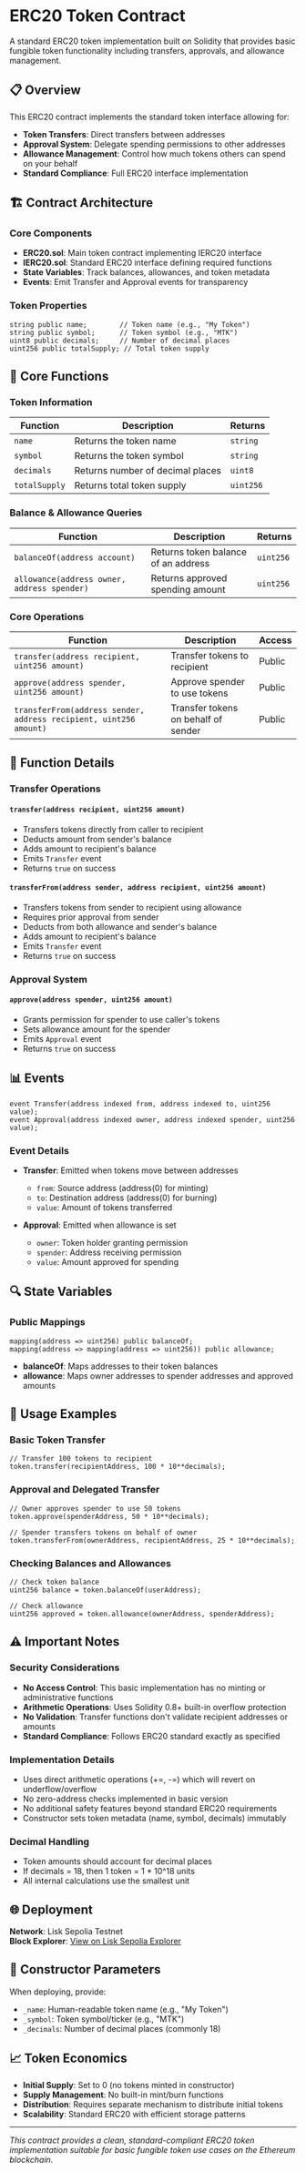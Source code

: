 # ERC20 Token Contract

A standard ERC20 token implementation built on Solidity that provides basic fungible token functionality including transfers, approvals, and allowance management.

## 📋 Overview

This ERC20 contract implements the standard token interface allowing for:
- **Token Transfers**: Direct transfers between addresses
- **Approval System**: Delegate spending permissions to other addresses
- **Allowance Management**: Control how much tokens others can spend on your behalf
- **Standard Compliance**: Full ERC20 interface implementation

## 🏗️ Contract Architecture

### Core Components

- **ERC20.sol**: Main token contract implementing IERC20 interface
- **IERC20.sol**: Standard ERC20 interface defining required functions
- **State Variables**: Track balances, allowances, and token metadata
- **Events**: Emit Transfer and Approval events for transparency

### Token Properties

```solidity
string public name;        // Token name (e.g., "My Token")
string public symbol;      // Token symbol (e.g., "MTK")
uint8 public decimals;     // Number of decimal places
uint256 public totalSupply; // Total token supply
```

## 🔧 Core Functions

### Token Information

| Function | Description | Returns |
|----------|-------------|---------|
| `name` | Returns the token name | `string` |
| `symbol` | Returns the token symbol | `string` |
| `decimals` | Returns number of decimal places | `uint8` |
| `totalSupply` | Returns total token supply | `uint256` |

### Balance & Allowance Queries

| Function | Description | Returns |
|----------|-------------|---------|
| `balanceOf(address account)` | Returns token balance of an address | `uint256` |
| `allowance(address owner, address spender)` | Returns approved spending amount | `uint256` |

### Core Operations

| Function | Description | Access |
|----------|-------------|---------|
| `transfer(address recipient, uint256 amount)` | Transfer tokens to recipient | Public |
| `approve(address spender, uint256 amount)` | Approve spender to use tokens | Public |
| `transferFrom(address sender, address recipient, uint256 amount)` | Transfer tokens on behalf of sender | Public |

## 📜 Function Details

### Transfer Operations

#### `transfer(address recipient, uint256 amount)`
- Transfers tokens directly from caller to recipient
- Deducts amount from sender's balance
- Adds amount to recipient's balance
- Emits `Transfer` event
- Returns `true` on success

#### `transferFrom(address sender, address recipient, uint256 amount)`
- Transfers tokens from sender to recipient using allowance
- Requires prior approval from sender
- Deducts from both allowance and sender's balance
- Adds amount to recipient's balance
- Emits `Transfer` event
- Returns `true` on success

### Approval System

#### `approve(address spender, uint256 amount)`
- Grants permission for spender to use caller's tokens
- Sets allowance amount for the spender
- Emits `Approval` event
- Returns `true` on success

## 📊 Events

```solidity
event Transfer(address indexed from, address indexed to, uint256 value);
event Approval(address indexed owner, address indexed spender, uint256 value);
```

### Event Details

- **Transfer**: Emitted when tokens move between addresses
  - `from`: Source address (address(0) for minting)
  - `to`: Destination address (address(0) for burning)
  - `value`: Amount of tokens transferred

- **Approval**: Emitted when allowance is set
  - `owner`: Token holder granting permission
  - `spender`: Address receiving permission
  - `value`: Amount approved for spending

## 🔍 State Variables

### Public Mappings

```solidity
mapping(address => uint256) public balanceOf;
mapping(address => mapping(address => uint256)) public allowance;
```

- **balanceOf**: Maps addresses to their token balances
- **allowance**: Maps owner addresses to spender addresses and approved amounts

## 🎯 Usage Examples

### Basic Token Transfer
```solidity
// Transfer 100 tokens to recipient
token.transfer(recipientAddress, 100 * 10**decimals);
```

### Approval and Delegated Transfer
```solidity
// Owner approves spender to use 50 tokens
token.approve(spenderAddress, 50 * 10**decimals);

// Spender transfers tokens on behalf of owner
token.transferFrom(ownerAddress, recipientAddress, 25 * 10**decimals);
```

### Checking Balances and Allowances
```solidity
// Check token balance
uint256 balance = token.balanceOf(userAddress);

// Check allowance
uint256 approved = token.allowance(ownerAddress, spenderAddress);
```

## ⚠️ Important Notes

### Security Considerations
- **No Access Control**: This basic implementation has no minting or administrative functions
- **Arithmetic Operations**: Uses Solidity 0.8+ built-in overflow protection
- **No Validation**: Transfer functions don't validate recipient addresses or amounts
- **Standard Compliance**: Follows ERC20 standard exactly as specified

### Implementation Details
- Uses direct arithmetic operations (+=, -=) which will revert on underflow/overflow
- No zero-address checks implemented in basic version
- No additional safety features beyond standard ERC20 requirements
- Constructor sets token metadata (name, symbol, decimals) immutably

### Decimal Handling
- Token amounts should account for decimal places
- If decimals = 18, then 1 token = 1 * 10^18 units
- All internal calculations use the smallest unit

## 🌐 Deployment

**Network**: Lisk Sepolia Testnet  
**Block Explorer**: [View on Lisk Sepolia Explorer](https://sepolia-blockscout.lisk.com/address/0xdCB71EA41e5498A9b7E3E42172e97D489b717298#code)

## 🔧 Constructor Parameters

When deploying, provide:
- `_name`: Human-readable token name (e.g., "My Token")
- `_symbol`: Token symbol/ticker (e.g., "MTK")  
- `_decimals`: Number of decimal places (commonly 18)

## 📈 Token Economics

- **Initial Supply**: Set to 0 (no tokens minted in constructor)
- **Supply Management**: No built-in mint/burn functions
- **Distribution**: Requires separate mechanism to distribute initial tokens
- **Scalability**: Standard ERC20 with efficient storage patterns

---

*This contract provides a clean, standard-compliant ERC20 token implementation suitable for basic fungible token use cases on the Ethereum blockchain.*